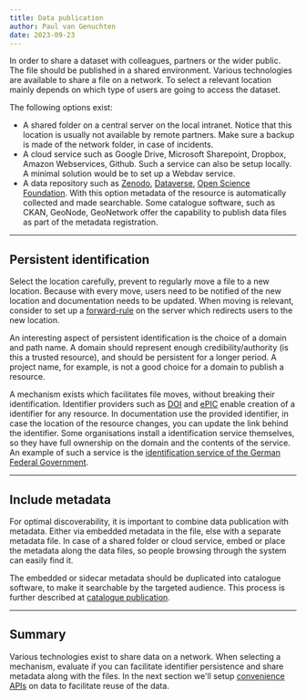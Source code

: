 ```yaml
---
title: Data publication
author: Paul van Genuchten
date: 2023-09-23
---
```


In order to share a dataset with colleagues, partners or the wider public. The file should be published in a shared environment. Various technologies are available to share a file on a network. To select a relevant location mainly depends on which type of users are going to access the dataset.

The following options exist:

- A shared folder on a central server on the local intranet. Notice that this location is usually not available by remote partners. Make sure a backup is made of the network folder, in case of incidents. 
- A cloud service such as Google Drive, Microsoft Sharepoint, Dropbox, Amazon Webservices, Github. Such a service can also be setup locally. A minimal solution would be to set up a Webdav service.
- A data repository such as [Zenodo](https://zenodo.org/), [Dataverse](https://dataverse.org), [Open Science Foundation](https://osf.io). With this option metadata of the resource is automatically collected and made searchable. Some catalogue software, such as CKAN, GeoNode, GeoNetwork offer the capability to publish data files as part of the metadata registration.

---

## Persistent identification

Select the location carefully, prevent to regularly move a file to a new location. Because with every move, users need to be notified of the new location and documentation needs to be updated. When moving is relevant, consider to set up a [forward-rule](https://en.wikipedia.org/forward-rule) on the server which redirects users to the new location. 

An interesting aspect of persistent identification is the choice of a domain and path name. A domain should represent enough credibility/authority (is this a trusted resource), and should be persistent for a longer period. A project name, for example, is not a good choice for a domain to publish a resource. 

A mechanism exists which facilitates file moves, without breaking their identification. Identifier providers such as [DOI](https://doi.org) and [ePIC](http://www.pidconsortium.net) enable creation of a identifier for any resource. In documentation use the provided identifier, in case the location of the resource changes, you can update the link behind the identifier. Some organisations install a identification service themselves, so they have full ownership on the domain and the contents of the service. An example of such a service is the [identification service of the German Federal Government](https://www.gdi-de.org/en/SDI/components/GDI-DE%20Registry).

---

## Include metadata

For optimal discoverability, it is important to combine data publication with metadata. Either via embedded metadata in the file, else with a separate metadata file. In case of a shared folder or cloud service, embed or place the metadata along the data files, so people browsing through the system can easily find it.

The embedded or sidecar metadata should be duplicated into catalogue software, to make it searchable by the targeted audience. This process is further described at [catalogue publication](./3-catalog-publication.md).

---

## Summary

Various technologies exist to share data on a network. When selecting a mechanism, evaluate if you can facilitate identifier persistence and share metadata along with the files. In the next section we'll setup [convenience APIs](./7-providing-mapservices.md) on data to facilitate reuse of the data.